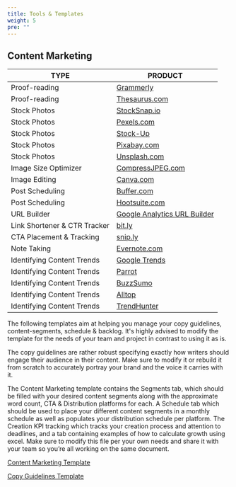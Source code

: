 ```yaml
---
title: Tools & Templates
weight: 5
pre: ""
---
```


## Content Marketing

| TYPE                         | PRODUCT                                  |
| ---------------------------- | ---------------------------------------- |
| Proof-reading                | [Grammerly](http://www.grammarly.com/)   |
| Proof-reading                | [Thesaurus.com](http://www.thesaurus.com/) |
| Stock Photos                 | [StockSnap.io](http://www.stocksnap.io/) |
| Stock Photos                 | [Pexels.com](http://www.pexels.com/)     |
| Stock Photos                 | [Stock-Up](https://www.sitebuilderreport.com/stock-up) |
| Stock Photos                 | [Pixabay.com](https://pixabay.com/)      |
| Stock Photos                 | [Unsplash.com](https://unsplash.com)     |
| Image Size Optimizer         | [CompressJPEG.com](http://www.compressjpeg.com/) |
| Image Editing                | [Canva.com](http://www.canva.com/)       |
| Post Scheduling              | [Buffer.com](http://www.buffer.com/)     |
| Post Scheduling              | [Hootsuite.com](http://www.hootsuite.com/) |
| URL Builder                  | [Google Analytics URL Builder](https://support.google.com/analytics/answer/1033867) |
| Link Shortener & CTR Tracker | [bit.ly](http://www.bit.ly/)             |
| CTA Placement & Tracking     | [snip.ly](http://www.snip.ly)            |
| Note Taking                  | [Evernote.com](http://www.evernote.com/) |
| Identifying Content Trends   | [Google Trends](https://trends.google.com/trends/) |
| Identifying Content Trends   | [Parrot](http://www.prrt.co/)            |
| Identifying Content Trends   | [BuzzSumo](http://buzzsumo.com/)         |
| Identifying Content Trends   | [Alltop](https://alltop.com/)            |
| Identifying Content Trends   | [TrendHunter](https://www.trendhunter.com/) |

The following templates aim at helping you manage your copy guidelines, content-segments, schedule & backlog. It's highly advised to modify the template for the needs of your team and project in contrast to using it as is.

The copy guidelines are rather robust specifying exactly how writers should engage their audience in their content. Make sure to modify it or rebuild it from scratch to accurately portray your brand and the voice it carries with it.

The Content Marketing template contains the Segments tab, which should be filled with your desired content segments along with the approximate word count, CTA & Distribution platforms for each. A Schedule tab which should be used to place your different content segments in a monthly schedule as well as populates your distribution schedule per platform. The Creation KPI tracking which tracks your creation process and attention to deadlines, and a tab containing examples of how to calculate growth using excel. Make sure to modify this file per your own needs and share it with your team so you’re all working on the same document.

[Content Marketing Template](/qlc/assets/content/Content_Marketing_Template.xlsx)

[Copy Guidelines Template](/qlc/assets/content/Copy_Guidelines_Template.docx)
